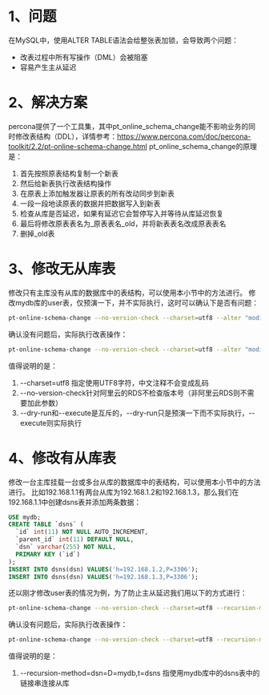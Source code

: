 # 1、问题
在MySQL中，使用ALTER TABLE语法会给整张表加锁，会导致两个问题：
- 改表过程中所有写操作（DML）会被阻塞
- 容易产生主从延迟

# 2、解决方案
percona提供了一个工具集，其中pt_online_schema_change能不影响业务的同时修改表结构（DDL），详情参考：https://www.percona.com/doc/percona-toolkit/2.2/pt-online-schema-change.html
pt_online_schema_change的原理是：

1. 首先按照原表结构复制一个新表
2. 然后给新表执行改表结构操作
3. 在原表上添加触发器让原表的所有改动同步到新表
4. 一段一段地读原表的数据并把数据写入到新表
5. 检查从库是否延迟，如果有延迟它会暂停写入并等待从库延迟恢复
6. 最后将修改原表表名为\_原表表名\_old，并将新表表名改成原表表名
7. 删掉\_old表

# 3、修改无从库表

修改只有主库没有从库的数据库中的表结构，可以使用本小节中的方法进行。
修改mydb库的user表，仅预演一下，并不实际执行，这时可以确认下是否有问题：

```bash
pt-online-schema-change --no-version-check --charset=utf8 --alter "modify userId int(11) unsigned NOT NULL default '0' comment '用户ID'" D=mydb,t=user,P=3306,u=root,p=mypassword,h=192.168.1.1 --dry-run
```

确认没有问题后，实际执行改表操作：

```bash
pt-online-schema-change --no-version-check --charset=utf8 --alter "modify projectId int(11) unsigned NOT NULL default '0' comment 'projectId'" D=mydb,t=user,P=3306,u=root,p=mypassword,h=192.168.1.1 --execute
```

值得说明的是：
1. --charset=utf8 指定使用UTF8字符，中文注释不会变成乱码
2. --no-version-check针对阿里云的RDS不检查版本号（非阿里云RDS则不需要加此参数）
3. --dry-run和--execute是互斥的，--dry-run只是预演一下而不实际执行，--execute则实际执行

# 4、修改有从库表

修改一台主库挂载一台或多台从库的数据库中的表结构，可以使用本小节中的方法进行。
比如192.168.1.1有两台从库为192.168.1.2和192.168.1.3，那么我们在192.168.1.1中创建dsns表并添加两条数据：

```sql
USE mydb;
CREATE TABLE `dsns` (
  `id` int(11) NOT NULL AUTO_INCREMENT,
  `parent_id` int(11) DEFAULT NULL,
  `dsn` varchar(255) NOT NULL,
  PRIMARY KEY (`id`)
);
INSERT INTO dsns(dsn) VALUES('h=192.168.1.2,P=3306');
INSERT INTO dsns(dsn) VALUES('h=192.168.1.3,P=3306');
```

还以刚才修改user表的情况为例，为了防止主从延迟我们用以下的方式进行：

```bash
pt-online-schema-change --no-version-check --charset=utf8 --recursion-method=dsn=D=mydb,t=dsns --alter "modify userId int(11) unsigned NOT NULL default '0' comment '用户ID'" D=mydb,t=user,P=3306,u=root,p=mypassword,h=192.168.1.1 --dry-run
```

确认没有问题后，实际执行改表操作：

```bash
pt-online-schema-change --no-version-check --charset=utf8 --recursion-method=dsn=D=mydb,t=dsns --alter "modify userId int(11) unsigned NOT NULL default '0' comment '用户ID'" D=mydb,t=user,P=3306,u=root,p=mypassword,h=192.168.1.1 --execute
```

值得说明的是：
1. --recursion-method=dsn=D=mydb,t=dsns 指使用mydb库中的dsns表中的链接串连接从库